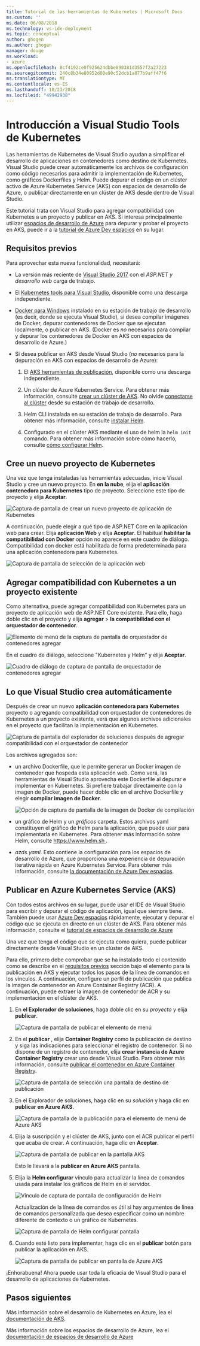```yaml
---
title: Tutorial de las herramientas de Kubernetes | Microsoft Docs
ms.custom: ''
ms.date: 06/08/2018
ms.technology: vs-ide-deployment
ms.topic: conceptual
author: ghogen
ms.author: ghogen
manager: douge
ms.workload:
- azure
ms.openlocfilehash: 8cf4192ce0f925624dbbe890381d3557f2a27223
ms.sourcegitcommit: 240c8b34e80952d00e90c52dcb1a077b9aff47f6
ms.translationtype: MT
ms.contentlocale: es-ES
ms.lasthandoff: 10/23/2018
ms.locfileid: "49942938"
---
```

# <a name="get-started-with-visual-studio-kubernetes-tools"></a>Introducción a Visual Studio Tools de Kubernetes

Las herramientas de Kubernetes de Visual Studio ayudan a simplificar el desarrollo de aplicaciones en contenedores como destino de Kubernetes. Visual Studio puede crear automáticamente los archivos de configuración como código necesarios para admitir la implementación de Kubernetes, como gráficos Dockerfiles y Helm. Puede depurar el código en un clúster activo de Azure Kubernetes Service (AKS) con espacios de desarrollo de Azure, o publicar directamente en un clúster de AKS desde dentro de Visual Studio.

Este tutorial trata con Visual Studio para agregar compatibilidad con Kubernetes a un proyecto y publicar en AKS. Si interesa principalmente utilizar [espacios de desarrollo de Azure](http://aka.ms/get-azds) para depurar y probar el proyecto en AKS, puede ir a la [tutorial de Azure Dev espacios](https://docs.microsoft.com/azure/dev-spaces/get-started-netcore-visualstudio) en su lugar.

## <a name="prerequisites"></a>Requisitos previos

Para aprovechar esta nueva funcionalidad, necesitará:

- La versión más reciente de [Visual Studio 2017](https://visualstudio.microsoft.com/download) con el *ASP.NET y desarrollo web* carga de trabajo.

- El [Kubernetes tools para Visual Studio](https://aka.ms/get-vsk8stools), disponible como una descarga independiente.

- [Docker para Windows](https://store.docker.com/editions/community/docker-ce-desktop-windows) instalado en su estación de trabajo de desarrollo (es decir, donde se ejecuta Visual Studio), si desea compilar imágenes de Docker, depurar contenedores de Docker que se ejecutan localmente, o publicar en AKS. (Docker es *no* necesarios para compilar y depurar los contenedores de Docker en AKS con espacios de desarrollo de Azure.)

- Si desea publicar en AKS desde Visual Studio (*no* necesarios para la depuración en AKS con espacios de desarrollo de Azure):

    1.  El [AKS herramientas de publicación](https://aka.ms/get-vsk8spublish), disponible como una descarga independiente.

    1.  Un clúster de Azure Kubernetes Service. Para obtener más información, consulte [crear un clúster de AKS](/azure/aks/kubernetes-walkthrough-portal#create-aks-cluster). No olvide [conectarse al clúster](/azure/aks/kubernetes-walkthrough#connect-to-the-cluster) desde su estación de trabajo de desarrollo.

    1.  Helm CLI instalada en su estación de trabajo de desarrollo. Para obtener más información, consulte [instalar Helm](https://github.com/kubernetes/helm/blob/master/docs/install.md).

    1.  Configurado en el clúster AKS mediante el uso de helm la `helm init` comando. Para obtener más información sobre cómo hacerlo, consulte [cómo configurar Helm](/azure/aks/kubernetes-helm#configure-helm).

## <a name="create-a-new-kubernetes-project"></a>Cree un nuevo proyecto de Kubernetes

Una vez que tenga instaladas las herramientas adecuadas, inicie Visual Studio y cree un nuevo proyecto. En **en la nube**, elija el **aplicación contenedora para Kubernetes** tipo de proyecto. Seleccione este tipo de proyecto y elija **Aceptar**.

![Captura de pantalla de crear un nuevo proyecto de aplicación de Kubernetes](media/k8s-tools-new-k8s-app.png)

A continuación, puede elegir a qué tipo de ASP.NET Core en la aplicación web para crear. Elija **aplicación Web** y elija **Aceptar**. El habitual **habilitar la compatibilidad con Docker** opción no aparece en este cuadro de diálogo.  Compatibilidad con docker está habilitada de forma predeterminada para una aplicación contenedora para Kubernetes.

![Captura de pantalla de selección de la aplicación web](media/k8s-tools-web-app-selection-screen.png)

## <a name="add-kubernetes-support-to-an-existing-project"></a>Agregar compatibilidad con Kubernetes a un proyecto existente

Como alternativa, puede agregar compatibilidad con Kubernetes para un proyecto de aplicación web de ASP.NET Core existente. Para ello, haga doble clic en el proyecto y elija **agregar** > **la compatibilidad con el orquestador de contenedor**.

![Elemento de menú de la captura de pantalla de orquestador de contenedores agregar](media/k8s-tools-add-container-orchestrator.png)

En el cuadro de diálogo, seleccione "Kubernetes y Helm" y elija **Aceptar**.

![Cuadro de diálogo de captura de pantalla de orquestador de contenedores agregar](media/k8s-tools-add-container-orchestrator-dialog-box.PNG)

## <a name="what-visual-studio-creates-for-you"></a>Lo que Visual Studio crea automáticamente

Después de crear un nuevo **aplicación contenedora para Kubernetes** proyecto o agregando compatibilidad con orquestador de contenedores de Kubernetes a un proyecto existente, verá que algunos archivos adicionales en el proyecto que facilitan la implementación en Kubernetes.

![Captura de pantalla del explorador de soluciones después de agregar compatibilidad con el orquestador de contenedor](media/k8s-tools-solution-explorer.png)

Los archivos agregados son:

- un archivo Dockerfile, que le permite generar un Docker imagen de contenedor que hospeda esta aplicación web. Como verá, las herramientas de Visual Studio aprovecha este Dockerfile al depurar e implementar en Kubernetes. Si prefiere trabajar directamente con la imagen de Docker, puede hacer doble clic en el archivo Dockerfile y elegir **compilar imagen de Docker**.

   ![Opción de captura de pantalla de la imagen de Docker de compilación](media/k8s-tools-build-docker-image.png)

- un gráfico de Helm y un *gráficos* carpeta. Estos archivos yaml constituyen el gráfico de Helm para la aplicación, que puede usar para implementarla en Kubernetes. Para obtener más información sobre Helm, consulte [ https://www.helm.sh ](https://www.helm.sh).

- *azds.yaml*. Esto contiene la configuración para los espacios de desarrollo de Azure, que proporciona una experiencia de depuración iterativa rápida en Azure Kubernetes Service. Para obtener más información, consulte [la documentación de Azure Dev espacios](https://docs.microsoft.com/azure/dev-spaces/azure-dev-spaces).

## <a name="publish-to-azure-kubernetes-service-aks"></a>Publicar en Azure Kubernetes Service (AKS)

Con todos estos archivos en su lugar, puede usar el IDE de Visual Studio para escribir y depurar el código de aplicación, igual que siempre tiene. También puede usar [Azure Dev espacios](http://aka.ms/get-azds) rápidamente, ejecutar y depurar el código que se ejecuta en directo en un clúster de AKS. Para obtener más información, consulte el [tutorial de espacios de desarrollo de Azure](https://docs.microsoft.com/azure/dev-spaces/get-started-netcore-visualstudio)

Una vez que tenga el código que se ejecuta como quiera, puede publicar directamente desde Visual Studio en un clúster de AKS.

Para ello, primero debe comprobar que se ha instalado todo el contenido como se describe en el [requisitos previos](#prerequisites) sección bajo el elemento para la publicación en AKS y ejecutar todos los pasos de la línea de comandos en los vínculos. A continuación, configure un perfil de publicación que publica la imagen de contenedor en Azure Container Registry (ACR). A continuación, puede extraer la imagen de contenedor de ACR y su implementación en el clúster de AKS.

1. En **el Explorador de soluciones**, haga doble clic en su *proyecto* y elija **publicar**.

   ![Captura de pantalla de publicar el elemento de menú](media/k8s-tools-publish-project.png)

2. En el **publicar** , elija **Container Registry** como la publicación de destino y siga las indicaciones para seleccionar el registro de contenedor. Si no dispone de un registro de contenedor, elija **crear instancia de Azure Container Registry** crear uno desde Visual Studio. Para obtener más información, consulte [publicar el contenedor en Azure Container Registry](#publish-your-container-to-azure-container-registry).

   ![Captura de pantalla de selección una pantalla de destino de publicación](media/k8s-tools-publish-to-acr.png)

3. En el Explorador de soluciones, haga clic en su *solución* y haga clic en **publicar en Azure AKS**.

   ![Captura de pantalla de la publicación para el elemento de menú de Azure AKS](media/k8s-tools-publish-solution.png)

4. Elija la suscripción y el clúster de AKS, junto con el ACR publicar el perfil que acaba de crear. A continuación, haga clic en **Aceptar**.

   ![Captura de pantalla de publicar en la pantalla AKS](media/k8s-tools-publish-to-aks.png)

   Esto le llevará a la **publicar en Azure AKS** pantalla.

5. Elija la **Helm configurar** vínculo para actualizar la línea de comandos usada para instalar los gráficos de Helm en el servidor.

   ![Vínculo de captura de pantalla de configuración de Helm](media/k8s-tools-configure-helm.png)

   Actualización de la línea de comandos es útil si hay argumentos de línea de comandos personalizada que desea especificar como un nombre diferente de contexto o un gráfico de Kubernetes.

   ![Captura de pantalla de Helm configurar pantalla](media/k8s-tools-helm-configure-screen.png)

6. Cuando esté listo para implementar, haga clic en el **publicar** botón para publicar la aplicación en AKS.

   ![Captura de pantalla de publicar en pantalla de Azure AKS](media/k8s-tools-publish-screen.png)

¡Enhorabuena! Ahora puede usar toda la eficacia de Visual Studio para el desarrollo de aplicaciones de Kubernetes.

## <a name="next-steps"></a>Pasos siguientes

Más información sobre el desarrollo de Kubernetes en Azure, lea el [documentación de AKS](/azure/aks).

Más información sobre los espacios de desarrollo de Azure, lea el [documentación de espacios de desarrollo de Azure](http://aka.ms/get-azds)
